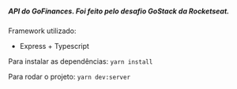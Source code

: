 ##### API do GoFinances. Foi feito pelo desafio GoStack da Rocketseat.

Framework utilizado:
* Express + Typescript

Para instalar as dependências: ` yarn install `

Para rodar o projeto: ` yarn dev:server `

